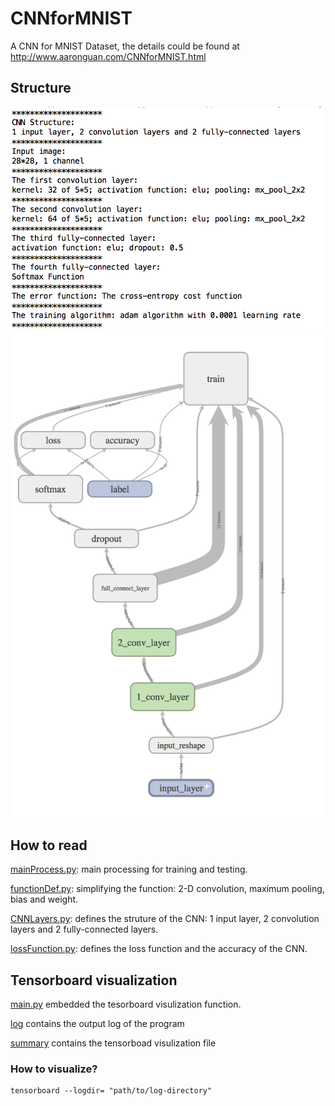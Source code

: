 # CNNforMNIST
A CNN for MNIST Dataset, the details could be found at http://www.aaronguan.com/CNNforMNIST.html

## Structure

<img src="https://github.com/aaronzguan/CNNforMNIST/blob/master/stucture.png" width="500"/>

<img src="https://github.com/aaronzguan/CNNforMNIST/blob/master/stucture_graph.png" width="500"/>

## How to read

[mainProcess.py](/without_visulization/mainProcess.py): main processing for training and testing.

[functionDef.py](/without_visulization/functionDef.py): simplifying the function: 2-D convolution, maximum pooling, bias and weight.

[CNNLayers.py](/without_visulization/CNNLayers.py): defines the struture of the CNN: 1 input layer, 2 convolution layers and 2 fully-connected layers.

[lossFunction.py](/without_visulization/lossFunction.py): defines the loss function and the accuracy of the CNN.

## Tensorboard visualization

[main.py](/main.py) embedded the tesorboard visulization function.

[log](/log) contains the output log of the program

[summary](/summary) contains the tensorboad visulization file

### How to visualize?

    tensorboard --logdir= "path/to/log-directory"
